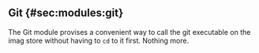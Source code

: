 ## Git {#sec:modules:git}

The Git module provises a convenient way to call the git executable on the imag store without having to `cd` to it first. Nothing more.


